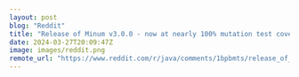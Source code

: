 ```yaml
---
layout: post
blog: "Reddit"
title: "Release of Minum v3.0.0 - now at nearly 100% mutation test coverage"
date: 2024-03-27T20:09:47Z
image: images/reddit.png
remote_url: "https://www.reddit.com/r/java/comments/1bpbmts/release_of_minum_v300_now_at_nearly_100_mutation/"
---
```

